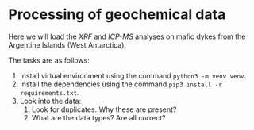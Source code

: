 # Processing of geochemical data

Here we will load the *XRF* and *ICP-MS* analyses on mafic dykes from the Argentine Islands (West 
Antarctica). 

The tasks are as follows:

1. Install virtual environment using the command `python3 -m venv venv`.
2. Install the dependencies using the command `pip3 install -r requirements.txt`.
3. Look into the data:
   1. Look for duplicates. Why these are present?
   2. What are the data types? Are all correct?